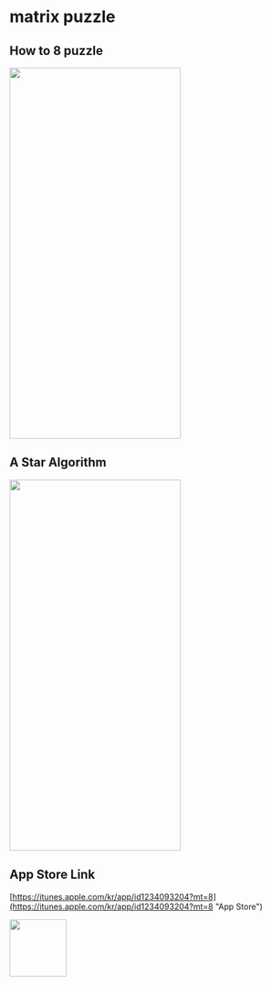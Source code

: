 # matrix puzzle

## How to 8 puzzle
<img src="https://user-images.githubusercontent.com/43785575/157108968-acb6e3c1-6a81-4244-b584-6e2383058ffb.gif" width="300" height="649">
<br>

## A Star Algorithm
<img src="https://user-images.githubusercontent.com/43785575/157116852-3d673dd1-7dcb-48b4-9ac7-e7c4faeb7344.gif" width="300" height="649">
<br>

## App Store Link
[https://itunes.apple.com/kr/app/id1234093204?mt=8](https://itunes.apple.com/kr/app/id1234093204?mt=8 "App Store")
<br>

<img src="https://user-images.githubusercontent.com/43785575/157116880-96fc4891-18de-4e0a-b8d7-49f67e89811b.png" width="100" height="100">
<br><br>
